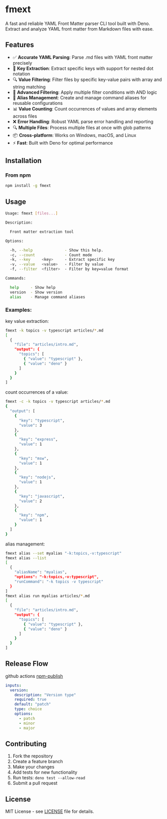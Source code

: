 # fmext

A fast and reliable YAML Front Matter parser CLI tool built with Deno. Extract and analyze YAML front matter from Markdown files with ease.

## Features

- ✅ **Accurate YAML Parsing**: Parse .md files with YAML front matter precisely
- 🎯 **Key Extraction**: Extract specific keys with support for nested dot notation
- 🔍 **Value Filtering**: Filter files by specific key-value pairs with array and string matching
- 🔐 **Advanced Filtering**: Apply multiple filter conditions with AND logic
- 📂 **Alias Management**: Create and manage command aliases for reusable configurations
- 📊 **Value Counting**: Count occurrences of values and array elements across files
- ❌ **Error Handling**: Robust YAML parse error handling and reporting
- 🔍 **Multiple Files**: Process multiple files at once with glob patterns
- 📦 **Cross-platform**: Works on Windows, macOS, and Linux
- ⚡ **Fast**: Built with Deno for optimal performance

## Installation

### From npm

```bash
npm install -g fmext
```

## Usage

```bash
Usage: fmext [files...]

Description:

  Front matter extraction tool

Options:

  -h, --help              - Show this help.             
  -c, --count             - Count mode                  
  -k, --key     <key>     - Extract specific key        
  -v, --value   <value>   - Filter by value             
  -f, --filter  <filter>  - Filter by key=value format  

Commands:

  help     - Show help             
  version  - Show version          
  alias    - Manage command aliases
```

### Examples:

key value extraction:
```bash
fmext -k topics -v typescript articles/*.md
[
  {
    "file": "articles/intro.md",
    "output": {
      "topics": [
        { "value": "typescript" },
        { "value": "deno" }
      ]
    }
  }
]
```

count occurrences of a value:
```bash
fmext -c -k topics -v typescript articles/*.md
{
  "output": [
    {
      "key": "typescript",
      "value": 3
    },
    {
      "key": "express",
      "value": 1
    },
    {
      "key": "msw",
      "value": 1
    },
    {
      "key": "nodejs",
      "value": 1
    },
    {
      "key": "javascript",
      "value": 2
    },
    {
      "key": "npm",
      "value": 1
    }
  ]
}
```

alias management:
```bash
fmext alias --set myalias "-k:topics,-v:typescript"
fmext alias --list
[
  {
    "aliasName": "myalias",
    "options": "-k:topics,-v:typescript",
    "runCommand": "-k topics -v typescript"
  }
]
fmext alias run myalias articles/*.md
[
  {
    "file": "articles/intro.md",
    "output": {
      "topics": [
        { "value": "typescript" },
        { "value": "deno" }
      ]
    }
  }
]
```

## Release Flow

github actions [npm-publish](https://github.com/Pianoopera/fmext/actions/workflows/npm-publish.yml)

```yml
inputs:
  version:
    description: "Version type"
    required: true
    default: "patch"
    type: choice
    options:
      - patch
      - minor
      - major
```

## Contributing

1. Fork the repository
2. Create a feature branch
3. Make your changes
4. Add tests for new functionality
5. Run tests: `deno test --allow-read`
6. Submit a pull request

## License

MIT License - see [LICENSE](LICENSE) file for details.
